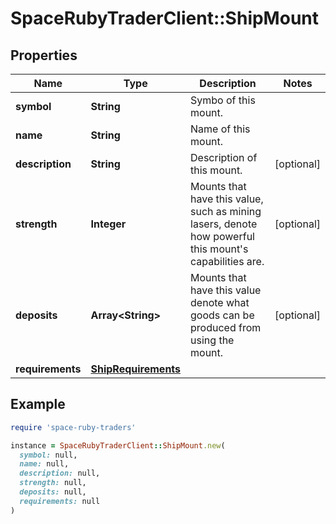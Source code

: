 # SpaceRubyTraderClient::ShipMount

## Properties

| Name | Type | Description | Notes |
| ---- | ---- | ----------- | ----- |
| **symbol** | **String** | Symbo of this mount. |  |
| **name** | **String** | Name of this mount. |  |
| **description** | **String** | Description of this mount. | [optional] |
| **strength** | **Integer** | Mounts that have this value, such as mining lasers, denote how powerful this mount's capabilities are. | [optional] |
| **deposits** | **Array&lt;String&gt;** | Mounts that have this value denote what goods can be produced from using the mount. | [optional] |
| **requirements** | [**ShipRequirements**](ShipRequirements.md) |  |  |

## Example

```ruby
require 'space-ruby-traders'

instance = SpaceRubyTraderClient::ShipMount.new(
  symbol: null,
  name: null,
  description: null,
  strength: null,
  deposits: null,
  requirements: null
)
```

